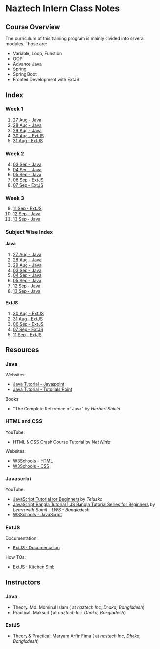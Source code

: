 # Naztech Intern Class Notes

## Course Overview

The curriculum of this training program is mainly divided into several modules. Those are:

- Variable, Loop, Function
- OOP
- Advance Java
- Spring
- Spring Boot
- Fronted Development with ExtJS

## Index

### Week 1

1. [27 Aug - Java](./JAVA/Day%2001%20-%2027%20Aug%20-%20Java/index.md)
2. [28 Aug - Java](./JAVA/Day%2002%20-%2028%20Aug%20-%20Java/index.md)
3. [29 Aug - Java](./JAVA/Day%2003%20-%2029%20Aug%20-%20Java/index.md)
4. [30 Aug - ExtJS](./ExtJS/Day%2001%20-%2030%20Aug%20-%20ExtJS/index.md)
5. [31 Aug - ExtJS](./ExtJS/Day%2002%20-%2031%20Aug%20-%20ExtJS/index.md)

### Week 2

4. [03 Sep - Java](./JAVA/Day%2004%20-%2003%20Sep%20-%20Java/index.md)
5. [04 Sep - Java](./JAVA/Day%2005%20-%2004%20Sep%20-%20Java/index.md)
6. [05 Sep - Java](./JAVA/Day%2006%20-%2005%20Sep%20-%20Java/index.md)
7. [06 Sep - ExtJS](./ExtJS/Day%2003%20-%2006%20Sep%20-%20ExtJS/index.md)
8. [07 Sep - ExtJS](./ExtJS/Day%2004%20-%2007%20Sep%20-%20ExtJS/index.md)

### Week 3

9. [11 Sep - ExtJS](./ExtJS/Day%2005%20-%2011%20Sep%20-%20ExtJS/index.md)
10. [12 Sep - Java](./JAVA/Day%2007%20-%2012%20Sep%20-%20Java/index.md)
11. [13 Sep - Java](./JAVA/Day%2008%20-%2013%20Sep%20-%20Java/index.md)

### Subject Wise Index

#### Java

1. [27 Aug - Java](./JAVA/Day%2001%20-%2027%20Aug%20-%20Java/index.md)
2. [28 Aug - Java](./JAVA/Day%2002%20-%2028%20Aug%20-%20Java/index.md)
3. [29 Aug - Java](./JAVA/Day%2003%20-%2029%20Aug%20-%20Java/index.md)
4. [03 Sep - Java](./JAVA/Day%2004%20-%2003%20Sep%20-%20Java/index.md)
5. [04 Sep - Java](./JAVA/Day%2005%20-%2004%20Sep%20-%20Java/index.md)
6. [05 Sep - Java](./JAVA/Day%2006%20-%2005%20Sep%20-%20Java/index.md)
7. [12 Sep - Java](./JAVA/Day%2007%20-%2012%20Sep%20-%20Java/index.md)
8. [13 Sep - Java](./JAVA/Day%2008%20-%2013%20Sep%20-%20Java/index.md)

#### ExtJS

1. [30 Aug - ExtJS](./ExtJS/Day%2001%20-%2030%20Aug%20-%20ExtJS/)
2. [31 Aug - ExtJS](./ExtJS/Day%2002%20-%2031%20Aug%20-%20ExtJS/)
3. [06 Sep - ExtJS](./ExtJS/Day%2003%20-%2006%20Sep%20-%20ExtJS/)
4. [07 Sep - ExtJS](./ExtJS/Day%2004%20-%2007%20Sep%20-%20ExtJS/)
5. [11 Sep - ExtJS](./ExtJS/Day%2005%20-%2011%20Sep%20-%20ExtJS/)

## Resources

### Java

Websites:

- [Java Tutorial - Javatpoint](https://www.javatpoint.com/java-tutorial)
- [Java Tutorial - Tutorials Point](https://www.tutorialspoint.com/java/index.htm)

Books:

- "The Complete Reference of Java" by _Herbert Shield_

### HTML and CSS

YouTube:
- [HTML & CSS Crash Course Tutorial](https://www.youtube.com/playlistlist=PL4cUxeGkcC9ivBf_eKCPIAYXWzLlPAm6G) by _Net Ninja_

Websites:
- [W3Schools - HTML](https://www.w3schools.com/html/default.asp)
- [W3Schools - CSS](https://www.w3schools.com/css/default.asp)

### Javascript

YouTube:
- [JavaScript Tutorial for Beginners](https://www.youtube.com/playlist?list=PLsyeobzWxl7rrvgG7MLNIMSTzVCDZZcT4) by _Telusko_
- [JavaScript Bangla Tutorial | JS Bangla Tutorial Series for Beginners](https://www.youtube.com/playlist?list=PLHiZ4m8vCp9OkrURufHpGUUTBjJhO9Ghy) by _Learn with Sumit - LWS - Bangladesh_
- [W3Schools - JavaScript](https://www.w3schools.com/js/)

### ExtJS

Documentation:

- [ExtJS - Documentation](https://docs.sencha.com/extjs/6.2.0/)

How TOs:

- [ExtJS - Kitchen Sink](https://examples.sencha.com/extjs/6.6.0/examples/kitchensink/frame-index.html?modern#all)

## Instructors

### Java
- Theory: Md. Mominul Islam (<Designation> at _naztech Inc, Dhaka, Bangladesh_)
- Practical: Maksud (<Designation> at _naztech Inc, Dhaka, Bangladesh_)

### ExtJS
- Theory & Practical: Maryam Arfin Fima (<Designation> at _naztech Inc, Dhaka, Bangladesh_)